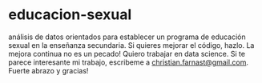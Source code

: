 # educacion-sexual
análisis de datos orientados para establecer un programa de educación sexual en la enseñanza secundaria.
Si quieres mejorar el código, hazlo. La mejora continua no es un pecado! Quiero trabajar en data science. Si te parece interesante mi trabajo, escribeme a christian.farnast@gmail.com. Fuerte abrazo y gracias!
